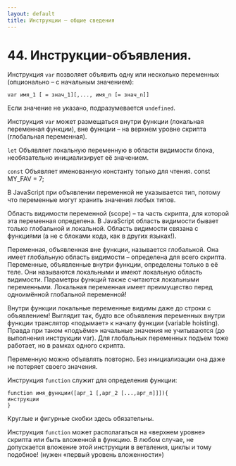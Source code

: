 ```yaml
---
layout: default
title: Инструкции – общие сведения
---
```


# 44. Инструкции-объявления.

Инструкция `var` позволяет объявить одну или несколько переменных (опционально – с начальным значением):

`var имя_1 [ = знач_1][,..., имя_n [= знач_n]]`

Если значение не указано, подразумевается `undefined`.

Инструкция `var` может размещаться внутри функции (локальная переменная функции), вне функции – на верхнем уровне скрипта (глобальная переменная).

`let` Объявляет локальную переменную в области видимости блока, необязательно инициализирует её значением.

`const` Объявляет именованную константу только для чтения.
const MY_FAV = 7;

В JavaScript при объявлении переменной не указывается тип, потому что переменные могут хранить значения любых типов.

Область видимости переменной (scope) – та часть скрипта, для которой эта переменная определена. В JavaScript область видимости бывает только глобальной и локальной. Область видимости связана с функциями (а не с блоками кода, как в других языках!).

Переменная, объявленная вне функции, называется глобальной. Она имеет глобальную область видимости – определена для всего скрипта. Переменные, объявленные внутри функции, определены только в её теле. Они называются локальными и имеют локальную область видимости. Параметры функций также считаются локальными переменными. Локальная переменная имеет преимущество перед одноимённой глобальной переменной!

Внутри функции локальные переменные видимы даже до строки с объявлением! Выглядит так, будто все объявления переменных внутри функции транслятор «подымает» к началу функции (variable hoisting). Правда при таком «подъёме» начальные значения не учитываются (до выполнения инструкции var). Для глобальных переменных подъем тоже работает, но в рамках одного скрипта.

Переменную можно объявлять повторно. Без инициализации она даже не потеряет своего значения.

Инструкция `function` служит для определения функции:

```
function имя_функции([арг_1 [,арг_2 [...,арг_n]]]){
инструкции
}
```

Круглые и фигурные скобки здесь обязательны.

Инструкция `function` может располагаться на «верхнем уровне» скрипта или быть вложенной в функцию. В любом случае, не допускается вложение этой инструкции в ветвления, циклы и тому подобное! (нужен «первый уровень вложенности»)